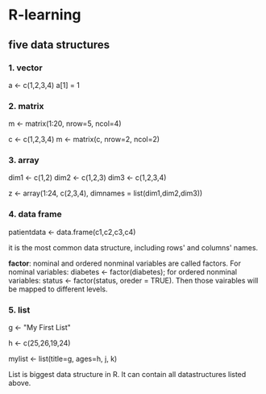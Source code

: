 # R-learning
## five data structures
### 1. vector
a <- c(1,2,3,4)  a[1] = 1
### 2. matrix
m <- matrix(1:20, nrow=5, ncol=4)

c <- c(1,2,3,4)  m <- matrix(c, nrow=2, ncol=2)
### 3. array
dim1 <- c(1,2)  dim2 <- c(1,2,3) dim3 <- c(1,2,3,4)

z <- array(1:24, c(2,3,4), dimnames = list(dim1,dim2,dim3))
### 4. data frame
patientdata <- data.frame(c1,c2,c3,c4)

it is the most common data structure, including rows' and columns' names.

**factor**: nominal and ordered nonminal variables are called factors. For nominal variables: diabetes <- factor(diabetes); for ordered nonminal variables: status <- factor(status, oreder = TRUE). Then those vairables will be mapped to different levels.
### 5. list
g <- "My First List"

h <- c(25,26,19,24)

mylist <- list(title=g, ages=h, j, k)


List is biggest data structure in R. It can contain all datastructures listed above.
